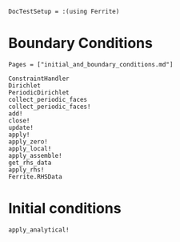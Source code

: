 ```@meta
DocTestSetup = :(using Ferrite)
```

# Boundary Conditions

```@index
Pages = ["initial_and_boundary_conditions.md"]
```

```@docs
ConstraintHandler
Dirichlet
PeriodicDirichlet
collect_periodic_faces
collect_periodic_faces!
add!
close!
update!
apply!
apply_zero!
apply_local!
apply_assemble!
get_rhs_data
apply_rhs!
Ferrite.RHSData
```

# Initial conditions

```@docs
apply_analytical!
```

